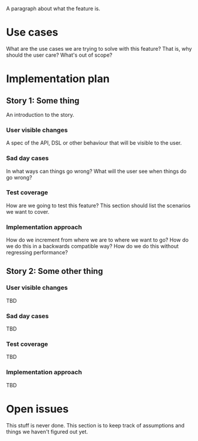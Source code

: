 
A paragraph about what the feature is.

# Use cases

What are the use cases we are trying to solve with this feature? That is, why should the user care? What's out of scope?

# Implementation plan

## Story 1: Some thing

An introduction to the story.

### User visible changes

A spec of the API, DSL or other behaviour that will be visible to the user.

### Sad day cases

In what ways can things go wrong? What will the user see when things do go wrong?

### Test coverage

How are we going to test this feature? This section should list the scenarios we want to cover.

### Implementation approach

How do we increment from where we are to where we want to go? How do we do this in a backwards compatible way? How do we do this without regressing performance?

## Story 2: Some other thing

### User visible changes

TBD

### Sad day cases

TBD

### Test coverage

TBD

### Implementation approach

TBD

# Open issues

This stuff is never done. This section is to keep track of assumptions and things we haven't figured out yet.
